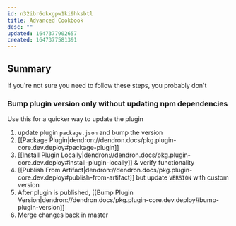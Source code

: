 ```yaml
---
id: n32ibr6okxgpw1ki9hksbtl
title: Advanced Cookbook
desc: ""
updated: 1647377902657
created: 1647377581391
---
```


## Summary

If you're not sure you need to follow these steps, you probably don't

### Bump plugin version only without updating npm dependencies

Use this for a quicker way to update the plugin

1. update plugin `package.json` and bump the version
1. [[Package Plugin|dendron://dendron.docs/pkg.plugin-core.dev.deploy#package-plugin]]
1. [[Install Plugin Locally|dendron://dendron.docs/pkg.plugin-core.dev.deploy#install-plugin-locally]] & verify functionality
1. [[Publish From Artifact|dendron://dendron.docs/pkg.plugin-core.dev.deploy#publish-from-artifact]] but update `VERSION` with custom version
1. After plugin is published, [[Bump Plugin Version|dendron://dendron.docs/pkg.plugin-core.dev.deploy#bump-plugin-version]]
1. Merge changes back in master
